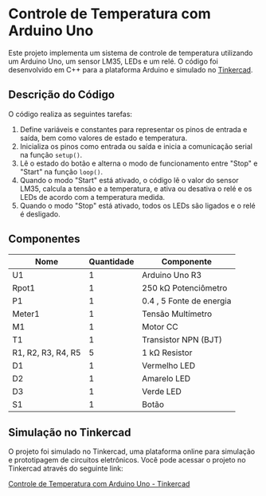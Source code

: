 # Controle de Temperatura com Arduino Uno

Este projeto implementa um sistema de controle de temperatura utilizando um Arduino Uno, um sensor LM35, LEDs e um relé. O código foi desenvolvido em C++ para a plataforma Arduino e simulado no [Tinkercad](https://www.tinkercad.com).

## Descrição do Código

O código realiza as seguintes tarefas:

1. Define variáveis e constantes para representar os pinos de entrada e saída, bem como valores de estado e temperatura.
2. Inicializa os pinos como entrada ou saída e inicia a comunicação serial na função `setup()`.
3. Lê o estado do botão e alterna o modo de funcionamento entre "Stop" e "Start" na função `loop()`.
4. Quando o modo "Start" está ativado, o código lê o valor do sensor LM35, calcula a tensão e a temperatura, e ativa ou desativa o relé e os LEDs de acordo com a temperatura medida.
5. Quando o modo "Stop" está ativado, todos os LEDs são ligados e o relé é desligado.

## Componentes

| Nome          | Quantidade | Componente         |
|---------------|------------|--------------------|
| U1            | 1          | Arduino Uno R3     |
| Rpot1         | 1          | 250 kΩ Potenciômetro |
| P1            | 1          | 0.4 , 5  Fonte de energia |
| Meter1        | 1          | Tensão Multímetro  |
| M1            | 1          | Motor CC           |
| T1            | 1          | Transistor NPN (BJT) |
| R1, R2, R3, R4, R5 | 5     | 1 kΩ Resistor      |
| D1            | 1          | Vermelho LED       |
| D2            | 1          | Amarelo LED        |
| D3            | 1          | Verde LED          |
| S1            | 1          | Botão              |

## Simulação no Tinkercad

O projeto foi simulado no Tinkercad, uma plataforma online para simulação e prototipagem de circuitos eletrônicos. Você pode acessar o projeto no Tinkercad através do seguinte link:

[Controle de Temperatura com Arduino Uno - Tinkercad](https://www.tinkercad.com/things/iYxnBnez4qb?sharecode=12FWx8srtYdriS6_XnnDntfiJoq0AmqEVjo1moKcw9M)
